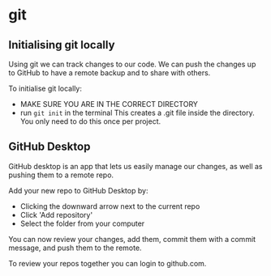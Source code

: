 # git

## Initialising git locally

Using git we can track changes to our code. We can push the changes up to GitHub to have a remote backup and to share with others.

To initialise git locally:
- MAKE SURE YOU ARE IN THE CORRECT DIRECTORY
- run `git init` in the terminal
This creates a .git file inside the directory. You only need to do this once per project.

## GitHub Desktop

GitHub desktop is an app that lets us easily manage our changes, as well as pushing them to a remote repo.

Add your new repo to GitHub Desktop by:
- Clicking the downward arrow next to the current repo
- Click 'Add repository'
- Select the folder from your computer

You can now review your changes, add them, commit them with a commit message, and push them to the remote.

To review your repos together you can login to github.com.